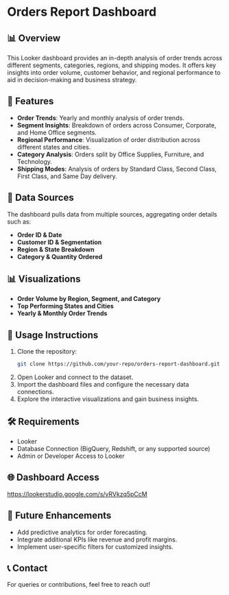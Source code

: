 
# Orders Report Dashboard  

## 📊 Overview  
This Looker dashboard provides an in-depth analysis of order trends across different segments, categories, regions, and shipping modes. It offers key insights into order volume, customer behavior, and regional performance to aid in decision-making and business strategy.  

## 📌 Features  
- **Order Trends**: Yearly and monthly analysis of order trends.  
- **Segment Insights**: Breakdown of orders across Consumer, Corporate, and Home Office segments.  
- **Regional Performance**: Visualization of order distribution across different states and cities.  
- **Category Analysis**: Orders split by Office Supplies, Furniture, and Technology.  
- **Shipping Modes**: Analysis of orders by Standard Class, Second Class, First Class, and Same Day delivery.  

## 📂 Data Sources  
The dashboard pulls data from multiple sources, aggregating order details such as:  
- **Order ID & Date**  
- **Customer ID & Segmentation**  
- **Region & State Breakdown**  
- **Category & Quantity Ordered**  

## 📊 Visualizations  
- **Order Volume by Region, Segment, and Category**  
- **Top Performing States and Cities**  
- **Yearly & Monthly Order Trends**  

## 🚀 Usage Instructions  
1. Clone the repository:  
   ```bash
   git clone https://github.com/your-repo/orders-report-dashboard.git
   ```  
2. Open Looker and connect to the dataset.  
3. Import the dashboard files and configure the necessary data connections.  
4. Explore the interactive visualizations and gain business insights.  

## 🛠️ Requirements  
- Looker  
- Database Connection (BigQuery, Redshift, or any supported source)  
- Admin or Developer Access to Looker
   
## 🌐 Dashboard Access
https://lookerstudio.google.com/s/vRVkzq5pCcM

## 📌 Future Enhancements  
- Add predictive analytics for order forecasting.  
- Integrate additional KPIs like revenue and profit margins.  
- Implement user-specific filters for customized insights.  

## 📞 Contact  
For queries or contributions, feel free to reach out!  
